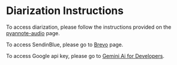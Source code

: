 # Diarization Instructions

To access diarization, please follow the instructions provided on the [pyannote-audio](https://github.com/pyannote/pyannote-audio?tab=readme-ov-file) page.

To access SendinBlue, please go to [Brevo](https://app.brevo.com) page.

To access Google api key, please go to [Gemini Ai for Developers](https://ai.google.dev/).
